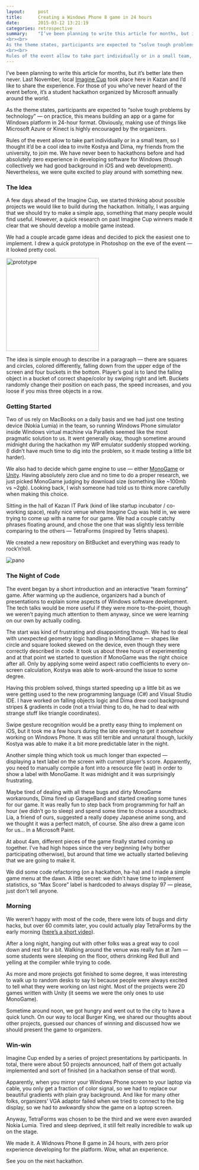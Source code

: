 ```yaml
---
layout:     post
title:      Creating a Windows Phone 8 game in 24 hours
date:       2015-03-12 13:21:19
categories: retrospective
summary:    "I’ve been planning to write this article for months, but it’s better late then never. Last November, local Imagine Cup took place here in Kazan and I’d like to share the experience. For those of you who’ve never heard of the event before, it’s a student hackathon organized by Microsoft annually around the world.
<br><br>
As the theme states, participants are expected to “solve tough problems by technology” — on practice, this means building an app or a game for Windows platform in 24-hour format. Obviously, making use of things like Microsoft Azure or Kinect is highly encouraged by the organizers.
<br><br>
Rules of the event allow to take part individually or in a small team, so I thought it’d be a cool idea to invite Kostya and Dima, my friends from the university, to join me. We have never been to hackathons before and had absolutely zero experience in developing software for Windows (though collectively we had good background in iOS and web development). Nevertheless, we were quite excited to play around with something new."
---
```


I’ve been planning to write this article for months, but it’s better late then never. Last November, local [Imagine Cup](http://en.wikipedia.org/wiki/Imagine_Cup) took place here in Kazan and I’d like to share the experience. For those of you who’ve never heard of the event before, it’s a student hackathon organized by Microsoft annually around the world.

As the theme states, participants are expected to “solve tough problems by technology” — on practice, this means building an app or a game for Windows platform in 24-hour format. Obviously, making use of things like Microsoft Azure or Kinect is highly encouraged by the organizers.

Rules of the event allow to take part individually or in a small team, so I thought it’d be a cool idea to invite Kostya and Dima, my friends from the university, to join me. We have never been to hackathons before and had absolutely zero experience in developing software for Windows (though collectively we had good background in iOS and web development). Nevertheless, we were quite excited to play around with something new.

### The Idea

A few days ahead of the Imagine Cup, we started thinking about possible projects we would like to build during the hackathon. Initially, I was arguing that we should try to make a simple app, something that many people would find useful. However, a quick research on past Imagine Cup winners made it clear that we should develop a mobile game instead.

We had a couple arcade game ideas and decided to pick the easiest one to implement. I drew a quick prototype in Photoshop on the eve of the event — it looked pretty cool.

<img src="{{ site.media_url }}/tetraforms/prototype.jpg" alt="prototype" style="width: 250px; "/>

The idea is simple enough to describe in a paragraph — there are squares and circles, colored differently, falling down from the upper edge of the screen and four buckets in the bottom. Player’s goal is to land the falling object in a bucket of correct shape/color by swiping right and left. Buckets randomly change their position on each pass, the speed increases, and you loose if you miss three objects in a row.

### Getting Started

Two of us rely on MacBooks on a daily basis and we had just one testing device (Nokia Lumia) in the team, so running Windows Phone simulator inside Windows virtual machine via Parallels seemed like the most pragmatic solution to us. It went generally okay, though sometime around midnight during the hackathon my WP emulator suddenly stopped working. (I didn’t have much time to dig into the problem, so it made testing a little bit harder).

We also had to decide which game engine to use — either [MonoGame](https://github.com/mono/MonoGame) or [Unity](http://unity3d.com). Having absolutely zero clue and no time to do a proper research, we just picked MonoGame judging by download size (something like ~100mb vs ~2gb). Looking back, I wish someone had told us to think more carefully when making this choice.

Sitting in the hall of Kazan IT Park (kind of like startup incubator / co-working space), really nice venue where Imagine Cup was held in, we were trying to come up with a name for our game. We had a couple catchy phrases floating around, and chose the one that was slightly less terrible comparing to the others — TetraForms (inspired by Tetris shapes). 

We created a new repository on BitBucket and everything was ready to rock’n’roll.

<img src="{{ site.media_url }}/tetraforms/pano.jpg" alt="pano"/>

### The Night of Code

The event began by a short introduction and an interactive “team forming” game. After warming up the audience, organizers had a bunch of presentations to explain some aspects of Windows software development. The tech talks would be more useful if they were more to-the-point, though we weren’t paying much attention to them anyway, since we were learning on our own by actually coding.

The start was kind of frustrating and disappointing though. We had to deal with unexpected geometry logic handling in MonoGame — shapes like circle and square looked skewed on the device, even though they were correctly described in code. It took us about three hours of experimenting and at that point we started to question if MonoGame was the right choice after all. Only by applying some weird aspect ratio coefficients to every on-screen calculation, Kostya was able to work-around the issue to some degree. 

Having this problem solved, things started speeding up a little bit as we were getting used to the new programming language (C#) and Visual Studio IDE. I have worked on falling objects logic and Dima drew cool background stripes & gradients in code (not a trivial thing to do, he had to deal with strange stuff like triangle coordinates).

Swipe gesture recognition would be a pretty easy thing to implement on iOS, but it took me a few hours during the late evening to get it *somehow* working on Windows Phone. It was still terrible and unnatural though, luckily Kostya was able to make it a bit more predictable later in the night.

Another simple thing which took us much longer than expected — displaying a text label on the screen with current player’s score. Apparently, you need to manually compile a font into a resource file (wat) in order to show a label with MonoGame. It was midnight and it was surprisingly frustrating.

Maybe tired of dealing with all these bugs and dirty MonoGame workarounds, Dima fired up GarageBand and started creating some tunes for our game. It was really fun to step back from programming for half an hour (we didn’t go to sleep) and spend some time to choose a soundtrack. Lia, a friend of ours, suggested a really dopey Japanese anime song, and we thought it was a perfect match, of course. She also drew a game icon for us… in a Microsoft Paint.

At about 4am, different pieces of the game finally started coming up together. I’ve had high hopes since the very beginning (why bother participating otherwise), but around that time we actually started believing that we are going to make it.

We did some code refactoring (on a hackathon, ha-ha) and I made a simple game menu at the dawn. A little secret: we didn’t have time to implement statistics, so “Max Score” label is hardcoded to always display 97  — please, just don’t tell anyone.

### Morning

We weren’t happy with most of the code, there were lots of bugs and dirty hacks, but over 60 commits later, you could actually play TetraForms by the early morning ([here’s a short video](https://dl.dropboxusercontent.com/u/10859705/tetraforms.mov)).

After a long night, hanging out with other folks was a great way to cool down and rest for a bit. Walking around the venue was really fun at 7am — some students were sleeping on the floor, others drinking Red Bull and yelling at the compiler while trying to code.

As more and more projects got finished to some degree, it was interesting to walk up to random desks to say hi because people were always excited to tell what they were working on last night. Most of the projects were 2D games written with Unity (it seems we were the only ones to use MonoGame).

Sometime around noon, we got hungry and went out to the city to have a quick lunch. On our way to local Burger King, we shared our thoughts about other projects, guessed our chances of winning and discussed how we should present the game to organizers.

### Win-win

Imagine Cup ended by a series of project presentations by participants. In total, there were about 50 projects announced, half of them got actually implemented and sort of finished (in a hackathon sense of that word). 

Apparently, when you mirror your Windows Phone screen to your laptop via cable, you only get a fraction of color signal, so we had to replace our beautiful gradients with plain gray background. And like for many other folks, organizers’ VGA adaptor failed when we tried to connect to the big display, so we had to awkwardly show the game on a laptop screen.

Anyway, TetraForms was chosen to be the third and we were even awarded Nokia Lumia. Tired and sleep deprived, it still felt really incredible to walk up on the stage.

We made it. A Widnows Phone 8 game in 24 hours, with zero prior experience developing for the platform. Wow, what an experience.

See you on the next hackathon.